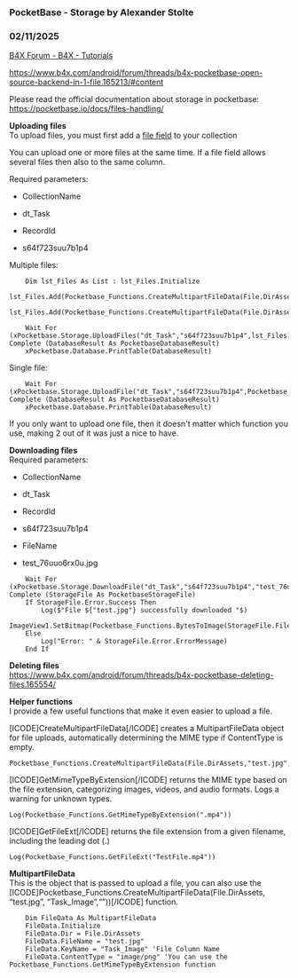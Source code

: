 ###  PocketBase - Storage by Alexander Stolte
### 02/11/2025
[B4X Forum - B4X - Tutorials](https://www.b4x.com/android/forum/threads/165280/)

<https://www.b4x.com/android/forum/threads/b4x-pocketbase-open-source-backend-in-1-file.165213/#content>  
  
Please read the official documentation about storage in pocketbase:  
<https://pocketbase.io/docs/files-handling/>  
  
**Uploading files**  
To upload files, you must first add a [file field](https://pocketbase.io/docs/files-handling/#uploading-files) to your collection  
  
You can upload one or more files at the same time. If a file field allows several files then also to the same column.  
  
Required parameters:  

- CollectionName

- dt\_Task

- RecordId

- s64f723suu7b1p4

Multiple files:  

```B4X
    Dim lst_Files As List : lst_Files.Initialize  
    lst_Files.Add(Pocketbase_Functions.CreateMultipartFileData(File.DirAssets,"test.jpg","Task_Image",""))  
    lst_Files.Add(Pocketbase_Functions.CreateMultipartFileData(File.DirAssets,"test2.jpg","Task_Image",""))  
   
    Wait For (xPocketbase.Storage.UploadFiles("dt_Task","s64f723suu7b1p4",lst_Files)) Complete (DatabaseResult As PocketbaseDatabaseResult)  
    xPocketbase.Database.PrintTable(DatabaseResult)
```

  
  
Single file:  

```B4X
    Wait For (xPocketbase.Storage.UploadFile("dt_Task","s64f723suu7b1p4",Pocketbase_Functions.CreateMultipartFileData(File.DirAssets,"test.jpg","Task_Image",""))) Complete (DatabaseResult As PocketbaseDatabaseResult)  
    xPocketbase.Database.PrintTable(DatabaseResult)
```

  
  
If you only want to upload one file, then it doesn't matter which function you use, making 2 out of it was just a nice to have.  
  
**Downloading files**  
Required parameters:  

- CollectionName

- dt\_Task

- RecordId

- s64f723suu7b1p4

- FileName

- test\_76uuo6rx0u.jpg

```B4X
    Wait For (xPocketbase.Storage.DownloadFile("dt_Task","s64f723suu7b1p4","test_76uuo6rx0u.jpg")) Complete (StorageFile As PocketbaseStorageFile)  
    If StorageFile.Error.Success Then  
        Log($"File ${"test.jpg"} successfully downloaded "$)  
        ImageView1.SetBitmap(Pocketbase_Functions.BytesToImage(StorageFile.FileBody))  
    Else  
        Log("Error: " & StorageFile.Error.ErrorMessage)  
    End If
```

  
**Deleting files**  
<https://www.b4x.com/android/forum/threads/b4x-pocketbase-deleting-files.165554/>  
  
**Helper functions**  
I provide a few useful functions that make it even easier to upload a file.  
  
[ICODE]CreateMultipartFileData[/ICODE] creates a MultipartFileData object for file uploads, automatically determining the MIME type if ContentType is empty.  

```B4X
Pocketbase_Functions.CreateMultipartFileData(File.DirAssets,"test.jpg","Task_Image",""))
```

  
  
[ICODE]GetMimeTypeByExtension[/ICODE] returns the MIME type based on the file extension, categorizing images, videos, and audio formats. Logs a warning for unknown types.  

```B4X
Log(Pocketbase_Functions.GetMimeTypeByExtension(".mp4"))
```

  
  
[ICODE]GetFileExt[/ICODE] returns the file extension from a given filename, including the leading dot (.)  

```B4X
Log(Pocketbase_Functions.GetFileExt("TestFile.mp4"))
```

  
  
**MultipartFileData**  
This is the object that is passed to upload a file, you can also use the [ICODE]Pocketbase\_Functions.CreateMultipartFileData(File.DirAssets, “test.jpg”, “Task\_Image”,“”))[/ICODE] function.  

```B4X
    Dim FileData As MultipartFileData  
    FileData.Initialize  
    FileData.Dir = File.DirAssets  
    FileData.FileName = "test.jpg"  
    FileData.KeyName = "Task_Image" 'File Column Name  
    FileData.ContentType = "image/png" 'You can use the Pocketbase_Functions.GetMimeTypeByExtension function
```
